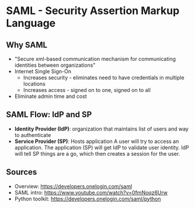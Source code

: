 # SAML - Security Assertion Markup Language

## Why SAML
* "Secure xml-based communication mechanism for communicating identities between organizations"
* Internet Single Sign-On
    * Increases security - eliminates need to have credentials in multiple locations
    * Increases access - signed on to one, signed on to all
* Eliminate admin time and cost

## SAML Flow: IdP and SP
* **Identity Provider (IdP)**: organization that maintains list of users and way to authenticate
* **Service Provider (SP)**: Hosts application
A user will try to access an application. The application (SP) will get IdP to validate user identity. IdP will tell SP things are a go, which then creates a session for the user.


## Sources
* Overview: https://developers.onelogin.com/saml
* SAML intro: https://www.youtube.com/watch?v=0fmNoqz6Urw
* Python toolkit: https://developers.onelogin.com/saml/python
